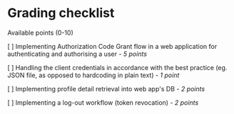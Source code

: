 # Grading checklist

Available points (0-10)

[ ] Implementing Authorization Code Grant flow in a web application for authenticating and authorising a user - *5 points*

[ ] Handling the client credentials in accordance with the best practice (eg. JSON file, as opposed to hardcoding in plain text) - *1 point*

[ ] Implementing profile detail retrieval into web app's DB - *2 points*

[ ] Implementing a log-out workflow (token revocation) - *2 points*
